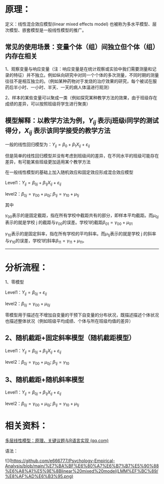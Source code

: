 # 原理：

定义：线性混合效应模型(linear mixed effects model) 也被称为多水平模型、层次模型、嵌套模型是一般线性模型的推广。

## 常见的使用场景：变量个体（组）间独立但个体（组）内存在相关

1、观察变量与响应变量（注：响应变量是在统计观察或实验中我们需要测量和记录的特征）并不独立。例如纵向研究中对同一个个体的多次测量，不同时期的测量往往不是相互独立的。（例如某种药物对于发烧的治疗效果的研究，每个被试在服药后半小时、一小时、半天、一天的病人体温进行观测）

2、样本的某些变量可以聚成一类（例如探究某种教学方法的效果，由于班级存在成绩的差异，可以按照班级将学生进行聚类）

## 模型解释：以教学方法为例，$Y_{ij}$ 表示j班级i同学的测试得分，$X_{ij}$ 表示该同学接受的教学方法

一般的线性回归模型为：​$Y_{ij}=β_0+β_1X_{ij}+ε_{ij}$

但是简单的线性回归模型并没有考虑到班级间的差异，在不同水平的班级可能存在差异，有可能某些班级更加适用某个教学方法

在一般线性模型的基础上加入随机效应和固定效应形成混合效应模型

Level1：$Y_{ij}=β_{0j}+β_{1j}X_{ij}+ε_{ij}$

level2：​$β_{0j}=γ_{00}+μ_{0j}$​ ; $β_{1j}=γ_{10}+μ_{1j}$​

其中

$γ_{00}$表示的是固定截距，指在所有学校中截距共有的部分，即样本平均截距。而$μ_{0j}$表示的就是学校 j 的截距与$γ_{00}$的误差。学校1的截距$β_{01}=γ_{00} + μ_{01}$

$γ_{10}$表示的是固定斜率，指在所有学校的平均斜率。而$μ_{1j}$表示的就是学校 j 的斜率与$γ_{10}$的误差，学校1的斜率$β_{11}=γ_{11} + μ_{11}$。


-----
# 分析流程：

1、零模型

Level1：$Y_{ij}=β_{0j}+ε_{ij}$

level2：​$β_{0j}=γ_{00}+μ_{0j}$

零模型用于描述在不增加自变量的干预下自变量的分布状况，既描述描述个体状况也描述整体状况（例如班级平均成绩、个体与所在班级均值的差异）

## 2、随机截距+固定斜率模型（随机截距模型）

Level1：​$Y_{ij}=β_{0j}+β_{1j}X_{ij}+ε_{ij}$​

level2：​​$β_{0j}=γ_{00}+μ_{0j}$​​ ; ​$β_{1j}=γ_{10}$​​

## 3、随机截距+随机斜率模型

Level1：​$Y_{ij}=β_{0j}+β_{1j}X_{ij}+ε_{ij}$​

level2：​​$β_{0j}=γ_{00}+μ_{0j}$​​ ; ​$β_{1j}=γ_{10}+μ_{1j}$​​

# 相关资料：

<a href="https://mp.weixin.qq.com/s/hMsf0_2TzhtDuRFKR6aBkg">多层线性模型：原理、关键议题与R语言实现 (qq.com)</a>

语法：

![](https://github.com/e666777/Psychology-Empirical-Analysis/blob/main/%E7%BA%BF%E6%80%A7%E6%B7%B7%E5%90%88%E6%A8%A1%E5%9E%8Blinear%20mixed%20model(LMM%EF%BC%89/%E8%AF%AD%E6%B3%95.png)

